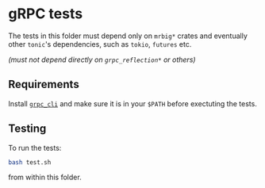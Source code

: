 # gRPC tests

The tests in this folder must depend only on `mrbig*` crates and eventually other `tonic`'s dependencies, such as `tokio`, `futures` etc.

*(must not depend directly on `grpc_reflection*` or others)*

## Requirements

Install [`grpc_cli`](https://github.com/grpc/grpc/blob/master/doc/command_line_tool.md#code-location) and make sure it is in your `$PATH` before exectuting the tests.

## Testing

To run the tests:
```sh
bash test.sh
```
from within this folder.
